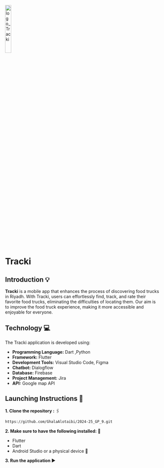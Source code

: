 <img src="https://github.com/user-attachments/assets/9fc2ac7d-6e12-4620-9a34-a560e4813f37" alt="logo_Tracki" style="width: 20%; height: auto;"/>

# Tracki

## Introduction :bulb:

**Tracki** is a mobile app that enhances the process of discovering food trucks in Riyadh. With Tracki, users can effortlessly find, track, and rate their favorite food trucks, eliminating the difficulties of locating them. Our aim is to improve the food truck experience, making it more accessible and enjoyable for everyone.

## Technology :computer:

The Tracki application is developed using:

- **Programming Language:** Dart ,Python
- **Framework:** Flutter
- **Development Tools:** Visual Studio Code, Figma
- **Chatbot:** Dialogflow
- **Database:** Firebase
- **Project Management:** Jira
- **API:** Google map API

## Launching Instructions :rocket:

**1. Clone the repository :** :paperclips:

```bash
https://github.com/GhalaAlotaibi/2024-25_GP_9.git
```

**2. Make sure to have the following installed:** :wrench:

- Flutter
- Dart
- Android Studio or a physical device :iphone:

**3. Run the application :arrow_forward:**
